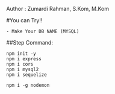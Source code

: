 Author : Zumardi Rahman, S.Kom, M.Kom

#You can Try!!

    - Make Your DB NAME (MYSQL)

##Step Command:

    npm init -y
    npm i express
    npm i cors
    npm i mysql2
    npm i sequelize

    npm i -g nodemon